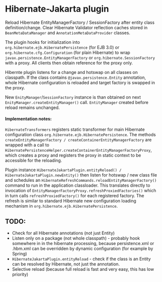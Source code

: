Hibernate-Jakarta plugin
========================
Reload Hibernate EntityManagerFactory / SessionFactory after entity class definition/change. Clear Hibernate Validator reflection caches stored in `BeanMetaDataManager` and `AnnotationMetaDataProvider` classes.

The plugin hooks for initialization into `org.hibernate.ejb.HibernatePersistence` (for EJB 3.0) or
`org.hibernate.cfg.Configuration` (for plain Hibernate) to wrap `javax.persistence.EntityManagerFactory` or
`org.hibernate.SessionFactory` with a proxy. All clients then obtain reference for the proxy only.

Hibernte plugin listens for a change and hotswap on all classes on classpath. If the class contains
`@javax.persistence.Entity` annotation, whole Hibernate configuration is reloaded and target factory is
swapped in the proxy.

New `EnityManager`/`SessionFactory` instance is than obtained on next `EnityManager.createEntityManager()` call.
`EntityManager` created before reload remains unchanged.


#### Implementation notes:
`HibernateTransformers` registers static transformer for main Hibernate configuration class
`org.hibernate.ejb.HibernatePersistence`. The methods `createEntityManagerFactory /
createContainerEntityManagerFactory` are wrapped with a call to
`HibernatePersistenceHelper.createContainerEntityManagerFactoryProxy`, which creates a proxy and
registers the proxy in static context to be accessible for the reloading.

Plugin instance `HibernateJakartaPlugin.entityReload() / HibernateJakartaPlugin.newEntity()` then listen
for hotswap / new class file and schedules an `HibernateRefreshCommands.reloadEntityManagerFactory()`
command to run in the application classloader. This translates directly to invocation of
`EntityManagerFactoryProxy.refreshProxiedFactories()` which in turn calls `refreshProxiedFactory()` for
each registered factory. The refresh is similar to standard Hibernate new configuration loading mechanism
in `org.hibernate.ejb.HibernatePersistence`.


## TODO:
* Check for all Hibernate annotations (not just Entity)
* Listen only on a package (not whole classpath) - probably hook somewhere in in the hibernate processing,
  because persistence.xml or .hbm.xml can be overridden by dynamic configuration (for example by Spring)
* `HibernateJakartaPlugin.entityReload` - check if the class is an Entity can be resolved by Hibernate, not just
  the annotation.
* Selective reload (because full reload is fast and very easy, this has low priority)
